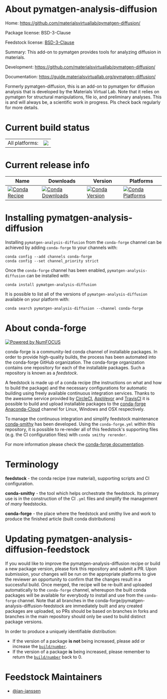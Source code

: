 About pymatgen-analysis-diffusion
=================================

Home: https://github.com/materialsvirtuallab/pymatgen-diffusion/

Package license: BSD-3-Clause

Feedstock license: [BSD-3-Clause](https://github.com/conda-forge/pymatgen-analysis-diffusion-feedstock/blob/master/LICENSE.txt)

Summary: This add-on to pymatgen provides tools for analyzing diffusion in materials.

Development: https://github.com/materialsvirtuallab/pymatgen-diffusion/

Documentation: https://guide.materialsvirtuallab.org/pymatgen-diffusion/

Formerly pymatgen-diffusion, this is an add-on to pymatgen for
diffusion analysis that is developed by the Materials Virtual Lab.
Note that it relies on pymatgen for structural manipulations, file
io, and preliminary analyses. This is and will always be, a scientific
work in progress. Pls check back regularly for more details.


Current build status
====================


<table><tr><td>All platforms:</td>
    <td>
      <a href="https://dev.azure.com/conda-forge/feedstock-builds/_build/latest?definitionId=13625&branchName=master">
        <img src="https://dev.azure.com/conda-forge/feedstock-builds/_apis/build/status/pymatgen-analysis-diffusion-feedstock?branchName=master">
      </a>
    </td>
  </tr>
</table>

Current release info
====================

| Name | Downloads | Version | Platforms |
| --- | --- | --- | --- |
| [![Conda Recipe](https://img.shields.io/badge/recipe-pymatgen--analysis--diffusion-green.svg)](https://anaconda.org/conda-forge/pymatgen-analysis-diffusion) | [![Conda Downloads](https://img.shields.io/conda/dn/conda-forge/pymatgen-analysis-diffusion.svg)](https://anaconda.org/conda-forge/pymatgen-analysis-diffusion) | [![Conda Version](https://img.shields.io/conda/vn/conda-forge/pymatgen-analysis-diffusion.svg)](https://anaconda.org/conda-forge/pymatgen-analysis-diffusion) | [![Conda Platforms](https://img.shields.io/conda/pn/conda-forge/pymatgen-analysis-diffusion.svg)](https://anaconda.org/conda-forge/pymatgen-analysis-diffusion) |

Installing pymatgen-analysis-diffusion
======================================

Installing `pymatgen-analysis-diffusion` from the `conda-forge` channel can be achieved by adding `conda-forge` to your channels with:

```
conda config --add channels conda-forge
conda config --set channel_priority strict
```

Once the `conda-forge` channel has been enabled, `pymatgen-analysis-diffusion` can be installed with:

```
conda install pymatgen-analysis-diffusion
```

It is possible to list all of the versions of `pymatgen-analysis-diffusion` available on your platform with:

```
conda search pymatgen-analysis-diffusion --channel conda-forge
```


About conda-forge
=================

[![Powered by NumFOCUS](https://img.shields.io/badge/powered%20by-NumFOCUS-orange.svg?style=flat&colorA=E1523D&colorB=007D8A)](http://numfocus.org)

conda-forge is a community-led conda channel of installable packages.
In order to provide high-quality builds, the process has been automated into the
conda-forge GitHub organization. The conda-forge organization contains one repository
for each of the installable packages. Such a repository is known as a *feedstock*.

A feedstock is made up of a conda recipe (the instructions on what and how to build
the package) and the necessary configurations for automatic building using freely
available continuous integration services. Thanks to the awesome service provided by
[CircleCI](https://circleci.com/), [AppVeyor](https://www.appveyor.com/)
and [TravisCI](https://travis-ci.com/) it is possible to build and upload installable
packages to the [conda-forge](https://anaconda.org/conda-forge)
[Anaconda-Cloud](https://anaconda.org/) channel for Linux, Windows and OSX respectively.

To manage the continuous integration and simplify feedstock maintenance
[conda-smithy](https://github.com/conda-forge/conda-smithy) has been developed.
Using the ``conda-forge.yml`` within this repository, it is possible to re-render all of
this feedstock's supporting files (e.g. the CI configuration files) with ``conda smithy rerender``.

For more information please check the [conda-forge documentation](https://conda-forge.org/docs/).

Terminology
===========

**feedstock** - the conda recipe (raw material), supporting scripts and CI configuration.

**conda-smithy** - the tool which helps orchestrate the feedstock.
                   Its primary use is in the construction of the CI ``.yml`` files
                   and simplify the management of *many* feedstocks.

**conda-forge** - the place where the feedstock and smithy live and work to
                  produce the finished article (built conda distributions)


Updating pymatgen-analysis-diffusion-feedstock
==============================================

If you would like to improve the pymatgen-analysis-diffusion recipe or build a new
package version, please fork this repository and submit a PR. Upon submission,
your changes will be run on the appropriate platforms to give the reviewer an
opportunity to confirm that the changes result in a successful build. Once
merged, the recipe will be re-built and uploaded automatically to the
`conda-forge` channel, whereupon the built conda packages will be available for
everybody to install and use from the `conda-forge` channel.
Note that all branches in the conda-forge/pymatgen-analysis-diffusion-feedstock are
immediately built and any created packages are uploaded, so PRs should be based
on branches in forks and branches in the main repository should only be used to
build distinct package versions.

In order to produce a uniquely identifiable distribution:
 * If the version of a package **is not** being increased, please add or increase
   the [``build/number``](https://docs.conda.io/projects/conda-build/en/latest/resources/define-metadata.html#build-number-and-string).
 * If the version of a package **is** being increased, please remember to return
   the [``build/number``](https://docs.conda.io/projects/conda-build/en/latest/resources/define-metadata.html#build-number-and-string)
   back to 0.

Feedstock Maintainers
=====================

* [@jan-janssen](https://github.com/jan-janssen/)

